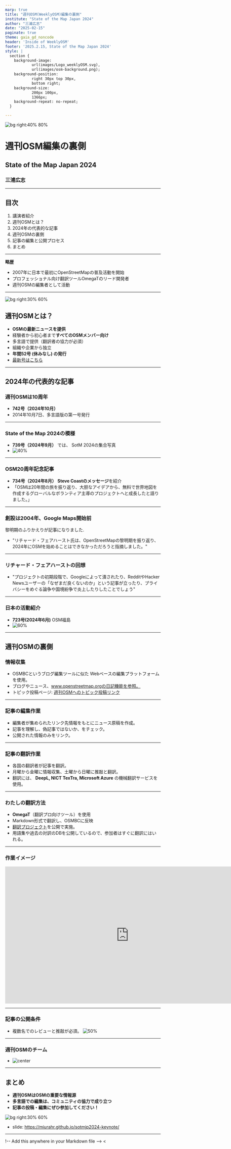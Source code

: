 ```yaml
---
marp: true
title: "週刊OSM(WeeklyOSM)編集の裏側"
institute: "State of the Map Japan 2024"
author: "三浦広志"
date: "2025-02-15"
paginate: true
theme: gaia_gd_noncode
header: 'Inside of WeeklyOSM'
footer: '2025.2.15, State of the Map Japan 2024'
style: |
  section {
    background-image:
            url(images/Logo_weeklyOSM.svg),
            url(images/osm-background.png);
    background-position:
            right 30px top 30px,
            bottom right;
    background-size:
            200px 100px,
            1366px;
    background-repeat: no-repeat;
  }

---
```


<!-- スライド1: タイトル -->
<!-- _class: gaia lead -->
<!-- _paginate: false -->
<!-- _header: '' -->
<!-- _footer: '' -->

![bg right:40% 80%](images/Logo_weeklyOSM.svg)

# 週刊OSM編集の裏側
## State of the Map Japan 2024
### 三浦広志

---

## 目次
1. 講演者紹介
2. 週刊OSMとは？
3. 2024年の代表的な記事
4. 週刊OSMの裏側
5. 記事の編集と公開プロセス
6. まとめ

---

<!-- 講演者紹介 -->

**略歴**
- 2007年に日本で最初にOpenStreetMapの普及活動を開始
- プロフェッショナル向け翻訳ツールOmegaTのリード開発者
- 週刊OSMの編集者として活動

---

<!-- 週刊OSMの目的 -->

![bg right:30% 60%](images/weeklyosm-qr.png)
## 週刊OSMとは？
- **OSMの最新ニュースを提供**
- 経験者から初心者まで**すべてのOSMメンバー向け**
- 多言語で提供（翻訳者の協力が必須）
- 組織や企業から独立
- **年間52号 (休みなし) の発行**
- [最新号はこちら](https://weeklyosm.eu/)

---

## 2024年の代表的な記事

### 週刊OSMは10周年
- **742号（2024年10月）**
- 2014年10月7日、多言語版の第一号発行
 
---

### State of the Map 2024の模様
- **739号（2024年9月）** では、 SotM 2024の集合写真
- ![40%](images/739_crop.jpg)

---

### OSM20周年記念記事
- **734号（2024年8月）** **Steve Coastのメッセージ**を紹介
- 「OSMは20年間の旅を振り返り、大胆なアイデアから、無料で世界地図を作成するグローバルなボランティア主導のプロジェクトへと成長したと語りました。」

---

### 創設は2004年、Google Maps開始前

黎明期のふりかえりが記事になりました.

- "リチャード・フェアハースト氏は、OpenStreetMapの黎明期を振り返り、2024年にOSMを始めることはできなかっただろうと指摘しました。"

---

### リチャード・フェアハーストの回想

- "プロジェクトの初期段階で、Googleによって潰されたり、RedditやHacker Newsユーザーの「なぜまだ良くないのか」という記事が立ったり、プライバシーをめぐる論争や国境紛争で炎上したりしたことでしょう"

---

### 日本の活動紹介
- **723号(2024年6月)** OSM福島
- ![60%](images/723_T_all.png)

---

## 週刊OSMの裏側

### 情報収集
- OSMBCというブログ編集ツールに似た Webベースの編集プラットフォームを使用。
- ブログやニュース、www.openstreetmap.orgの日記機能を参照。
- トピック投稿ページ: [週刊OSMへのトピック投稿リンク](https://weeklyosm.eu/ja/th‘Ｒis-news-should-be-in-weeklyosm)

---

### 記事の編集作業

- 編集者が集められたリンク先情報をもとにニュース原稿を作成。
- 記事を理解し、偽記事ではないか、をチェック。
- 公開された情報のみをリンク。

---

### 記事の翻訳作業

- 各国の翻訳者が記事を翻訳。
- 月曜から金曜に情報収集、土曜から日曜に推敲と翻訳。
- 翻訳には、 **DeepL, NICT TexTra, Microsoft Azure** の機械翻訳サービスを使用。

---

### わたしの翻訳方法

- **OmegaT**（翻訳プロ向けツール）を使用
- Markdown形式で翻訳し、OSMBCに反映
- [翻訳プロジェクト](https://codeberg.org/miurahr/osmweekly-ja-omegat)を公開で実施。
- 用語集や過去の対訳のDBを公開しているので、参加者はすぐに翻訳にはいれる。

---

### 作業イメージ

<iframe src="https://player.vimeo.com/video/1054512440?badge=0&amp;autopause=0&amp;player_id=0&amp;app_id=58479" width="800" height="443" frameborder="0" allow="autoplay; fullscreen; picture-in-picture; clipboard-write; encrypted-media" title="osmbc-demo-2025-02-07_11.54.39"></iframe>

---

### 記事の公開条件
- 複数名でのレビューと推敲が必須。
![50%](images/osmbc-editor-image.png)

---

### 週刊OSMのチーム

- ![center](images/team-structure.svg)

---

<!-- スライド11: 結論 -->

## まとめ

- **週刊OSMはOSMの重要な情報源**
- **多言語での編集は、コミュニティの協力で成り立つ**
- **記事の投稿・編集にぜひ参加してください！**

![bg right:30% 60%](images/slide-qr.png)
- slide: https://miurahr.github.io/sotmjp2024-keynote/

---

!-- Add this anywhere in your Markdown file -->
<<script src="https://player.vimeo.com/api/player.js"></script>
<script type="module">
  import mermaid from 'https://cdn.jsdelivr.net/npm/mermaid@10/dist/mermaid.esm.min.mjs';
  mermaid.initialize({ startOnLoad: true });
</script>